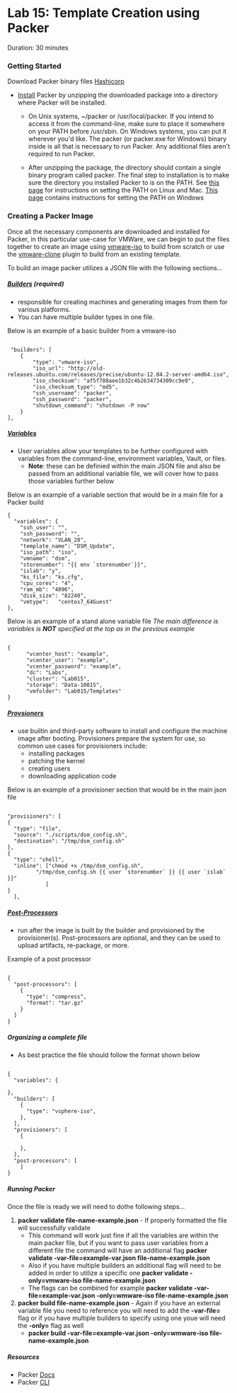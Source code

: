 # Lab 15: Template Creation using Packer

Duration: 30 minutes

### Getting Started

Download Packer binary files [Hashicorp](https://www.packer.io/downloads.html)
* [Install](https://packer.io/downloads.html) Packer by unzipping the downloaded package into a directory where Packer will be installed. 

    * On Unix systems, ~/packer or /usr/local/packer. If you intend to access it from the command-line, make sure to place it somewhere on your PATH before /usr/sbin. On Windows systems, you can put it wherever you'd like. The packer (or packer.exe for Windows) binary inside is all that is necessary to run Packer. Any additional files aren't required to run Packer.

    * After unzipping the package, the directory should contain a single binary program called packer. The final step to installation is to make sure the directory you installed Packer to is on the PATH. See [this page](https://stackoverflow.com/questions/14637979/how-to-permanently-set-path-on-linux-unix) for instructions on setting the PATH on Linux and Mac. [This page](https://stackoverflow.com/questions/1618280/where-can-i-set-path-to-make-exe-on-windows) contains instructions for setting the PATH on Windows

### Creating a Packer Image

Once all the necessary components are downloaded and installed for Packer, in this particular use-case for VMWare, we can begin to put the files together to create an image using [vmware-iso](https://www.packer.io/docs/builders/vmware-iso.html) to build from scratch or use the [vmware-clone](https://github.com/jetbrains-infra/packer-builder-vsphere/blob/master/README.md) plugin to build from an existing template.

To build an image packer utilizes a JSON file with the following sections...

##### [Builders](https://www.packer.io/docs/builders/index.html) (required)
* responsible for creating machines and generating images from them for various platforms.
* You can have multiple builder types in one file.

Below is an example of a basic builder from a vmware-iso
```

 "builders": [
    {
        "type": "vmware-iso",
        "iso_url": "http://old-releases.ubuntu.com/releases/precise/ubuntu-12.04.2-server-amd64.iso",
        "iso_checksum": "af5f788aee1b32c4b2634734309cc9e9",
        "iso_checksum_type": "md5",
        "ssh_username": "packer",
        "ssh_password": "packer",
        "shutdown_command": "shutdown -P now"
    }
],

```
##### [Variables](https://www.packer.io/docs/templates/user-variables.html)
* User variables allow your templates to be further configured with variables from the command-line, environment variables, Vault, or files.
    * **Note**: these can be definied within the main JSON file and also be passed from an additional variable file, we will cover how to pass those variables further below

Below is an example of a variable section that would be in a main file for a Packer build
```
{
  "variables": {
    "ssh_user": "",
    "ssh_password": "",
    "network": "VLAN_28",
    "template_name": "DSM_Update",
    "iso_path": "iso",
    "vmname": "dsm",
    "storenumber": "{{ env `storenumber`}}",
    "islab": "y",
    "ks_file": "ks.cfg",
    "cpu_cores": "4",
    "ram_mb": "4096",
    "disk_size": "82240",
    "vmtype":   "centos7_64Guest"  
},

```

Below is an example of a stand alone variable file *The main difference is variables is **NOT** specified at the top as in the previous example*

```

{
      "vcenter_host": "example",
      "vcenter_user": "example",
      "vcenter_password": "example",
      "dc": "Labs",
      "cluster": "Lab015",
      "storage": "Data-10015",
      "vmfolder": "Lab015/Templates"
}

```

##### [Provsioners](https://www.packer.io/docs/provisioners/index.html)
* use builtin and third-party software to install and configure the machine image after booting. Provisioners prepare the system for use, so common use cases for provisioners include:
    * installing packages 
    * patching the kernel 
    * creating users 
    * downloading application code
        

Below is an example of a provisioner section that would be in the main json file
```

"provisioners": [
{
  "type": "file",
  "source": "./scripts/dsm_config.sh",
  "destination": "/tmp/dsm_config.sh"
},
{
  "type": "shell",
  "inline": ["chmod +x /tmp/dsm_config.sh",
	     "/tmp/dsm_config.sh {{ user `storenumber` }} {{ user `islab` }}"
            ]
}
  ],

```
##### [Post-Processors](https://www.packer.io/docs/post-processors/index.html)
* run after the image is built by the builder and provisioned by the provisioner(s). Post-processors are optional, and they can be used to upload artifacts, re-package, or more.

Example of a post processor
```

{
  "post-processors": [
    {
      "type": "compress",
      "format": "tar.gz"
    }
  ]
}

```


##### Organizing a complete file
* As best practice the file should follow the format shown below

```

{
  "variables": {
      
},
  "builders": [
	{
      "type": "vsphere-iso",
    },
  ],
  "provisioners": [
    {

    },
  ],
  "post-processors": [
    ]
}

```

##### Running Packer
Once the file is ready we will need to dothe following steps...

1. **packer validate file-name-example.json** - If properly formatted the file will successfully validate
    * This command will work just fine if all the variables are within the main packer file, but if you want to pass user variables from a different file the command will have an additional flag **packer validate -var-file=example-var.json file-name-example.json**
    * Also if you have multiple builders an additional flag will need to be added in order to utilize a specific one **packer validate -only=vmware-iso file-name-example.json** 
    * The flags can be combined for example **packer validate -var-file=example-var.json -only=wmware-iso file-name-example.json**
2. **packer build file-name-example.json** - Again if you have an external variable file you need to reference you will need to add the **-var-file=** flag or if you have multiple builders to specify using one youe will need the **-only=** flag as well
    * **packer build -var-file=example-var.json -only=wmware-iso file-name-example.json**

##### Resources
* Packer [Docs](https://www.packer.io/docs/index.html)
* Packer [CLI](https://www.packer.io/docs/commands/index.html)
